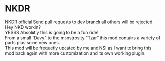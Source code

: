 # NKDR
NKDR official
Send pull requests to dev branch all others will be rejected.  
Hey NKD workin?  
YESSS Absolutly this is going to be a fun ride!!  
From a small "Davy" to the monstrosity "Tzar" this mod contains a variety of parts plus some new ones.  
This mod will be frequetly updated by me and NSI as I want to bring this mod back again with more customization and its own working plugin.
